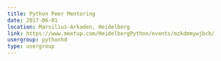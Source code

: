 ```yaml
---
title: Python Peer Mentoring
date: 2017-06-01
location: Marsilius-Arkaden, Heidelberg
link: https://www.meetup.com/HeidelbergPython/events/mzkdmmywjbcb/
usergroup: pythonhd
type: usergroup
---
```

